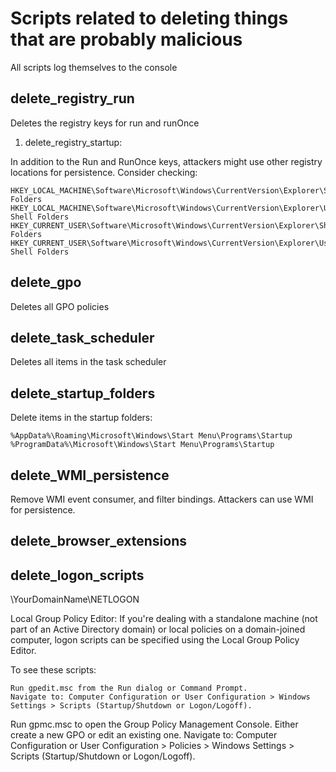 # Scripts related to deleting things that are probably malicious
All scripts log themselves to the console
## delete_registry_run
Deletes the registry keys for run and runOnce

1. delete_registry_startup:

In addition to the Run and RunOnce keys, attackers might use other registry locations for persistence. Consider checking:

    HKEY_LOCAL_MACHINE\Software\Microsoft\Windows\CurrentVersion\Explorer\Shell Folders
    HKEY_LOCAL_MACHINE\Software\Microsoft\Windows\CurrentVersion\Explorer\User Shell Folders
    HKEY_CURRENT_USER\Software\Microsoft\Windows\CurrentVersion\Explorer\Shell Folders
    HKEY_CURRENT_USER\Software\Microsoft\Windows\CurrentVersion\Explorer\User Shell Folders

## delete_gpo
Deletes all GPO policies

## delete_task_scheduler
Deletes all items in the task scheduler

## delete_startup_folders
Delete items in the startup folders:

    %AppData%\Roaming\Microsoft\Windows\Start Menu\Programs\Startup
    %ProgramData%\Microsoft\Windows\Start Menu\Programs\Startup

## delete_WMI_persistence
Remove WMI event consumer, and filter bindings. Attackers can use WMI for persistence.

## delete_browser_extensions

## delete_logon_scripts
\\YourDomainName\NETLOGON

Local Group Policy Editor:
If you're dealing with a standalone machine (not part of an Active Directory domain) or local policies on a domain-joined computer, logon scripts can be specified using the Local Group Policy Editor.

To see these scripts:

    Run gpedit.msc from the Run dialog or Command Prompt.
    Navigate to: Computer Configuration or User Configuration > Windows Settings > Scripts (Startup/Shutdown or Logon/Logoff).

Run gpmc.msc to open the Group Policy Management Console.
Either create a new GPO or edit an existing one.
Navigate to: Computer Configuration or User Configuration > Policies > Windows Settings > Scripts (Startup/Shutdown or Logon/Logoff).